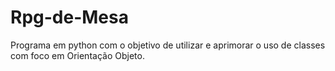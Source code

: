 # Rpg-de-Mesa

Programa em python com o objetivo de utilizar e aprimorar o uso de classes com foco em Orientação Objeto.
